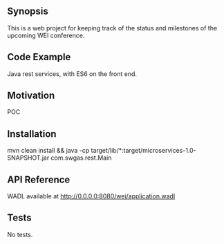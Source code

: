 ## Synopsis

This is a web project for keeping track of the status and milestones of the upcoming WEI conference.

## Code Example

Java rest services, with ES6 on the front end.

## Motivation

POC

## Installation

mvn clean install && java -cp target/lib/*:target/microservices-1.0-SNAPSHOT.jar com.swgas.rest.Main

## API Reference

WADL available at http://0.0.0.0:8080/wei/application.wadl

## Tests

No tests.

